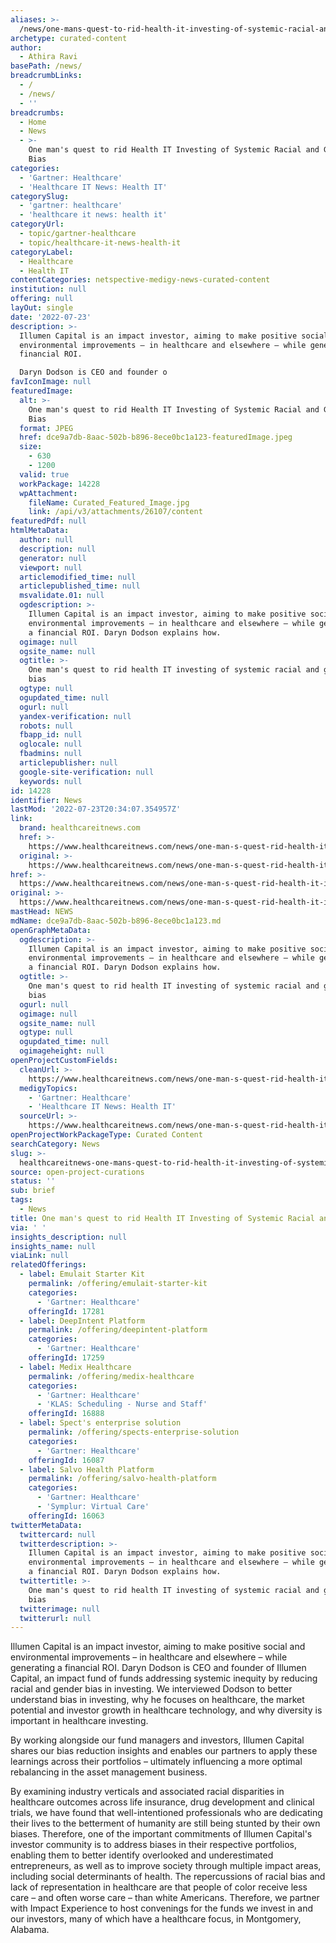 ```yaml
---
aliases: >-
  /news/one-mans-quest-to-rid-health-it-investing-of-systemic-racial-and-gender-bias
archetype: curated-content
author:
  - Athira Ravi
basePath: /news/
breadcrumbLinks:
  - /
  - /news/
  - ''
breadcrumbs:
  - Home
  - News
  - >-
    One man's quest to rid Health IT Investing of Systemic Racial and Gender
    Bias
categories:
  - 'Gartner: Healthcare'
  - 'Healthcare IT News: Health IT'
categorySlug:
  - 'gartner: healthcare'
  - 'healthcare it news: health it'
categoryUrl:
  - topic/gartner-healthcare
  - topic/healthcare-it-news-health-it
categoryLabel:
  - Healthcare
  - Health IT
contentCategories: netspective-medigy-news-curated-content
institution: null
offering: null
layOut: single
date: '2022-07-23'
description: >-
  Illumen Capital is an impact investor, aiming to make positive social and
  environmental improvements – in healthcare and elsewhere – while generating a
  financial ROI.

  Daryn Dodson is CEO and founder o
favIconImage: null
featuredImage:
  alt: >-
    One man's quest to rid Health IT Investing of Systemic Racial and Gender
    Bias
  format: JPEG
  href: dce9a7db-8aac-502b-b896-8ece0bc1a123-featuredImage.jpeg
  size:
    - 630
    - 1200
  valid: true
  workPackage: 14228
  wpAttachment:
    fileName: Curated_Featured_Image.jpg
    link: /api/v3/attachments/26107/content
featuredPdf: null
htmlMetaData:
  author: null
  description: null
  generator: null
  viewport: null
  articlemodified_time: null
  articlepublished_time: null
  msvalidate.01: null
  ogdescription: >-
    Illumen Capital is an impact investor, aiming to make positive social and
    environmental improvements – in healthcare and elsewhere – while generating
    a financial ROI. Daryn Dodson explains how.
  ogimage: null
  ogsite_name: null
  ogtitle: >-
    One man's quest to rid health IT investing of systemic racial and gender
    bias
  ogtype: null
  ogupdated_time: null
  ogurl: null
  yandex-verification: null
  robots: null
  fbapp_id: null
  oglocale: null
  fbadmins: null
  articlepublisher: null
  google-site-verification: null
  keywords: null
id: 14228
identifier: News
lastMod: '2022-07-23T20:34:07.354957Z'
link:
  brand: healthcareitnews.com
  href: >-
    https://www.healthcareitnews.com/news/one-man-s-quest-rid-health-it-investing-systemic-racial-and-gender-bias
  original: >-
    https://www.healthcareitnews.com/news/one-man-s-quest-rid-health-it-investing-systemic-racial-and-gender-bias
href: >-
  https://www.healthcareitnews.com/news/one-man-s-quest-rid-health-it-investing-systemic-racial-and-gender-bias
original: >-
  https://www.healthcareitnews.com/news/one-man-s-quest-rid-health-it-investing-systemic-racial-and-gender-bias
mastHead: NEWS
mdName: dce9a7db-8aac-502b-b896-8ece0bc1a123.md
openGraphMetaData:
  ogdescription: >-
    Illumen Capital is an impact investor, aiming to make positive social and
    environmental improvements – in healthcare and elsewhere – while generating
    a financial ROI. Daryn Dodson explains how.
  ogtitle: >-
    One man's quest to rid health IT investing of systemic racial and gender
    bias
  ogurl: null
  ogimage: null
  ogsite_name: null
  ogtype: null
  ogupdated_time: null
  ogimageheight: null
openProjectCustomFields:
  cleanUrl: >-
    https://www.healthcareitnews.com/news/one-man-s-quest-rid-health-it-investing-systemic-racial-and-gender-bias
  medigyTopics:
    - 'Gartner: Healthcare'
    - 'Healthcare IT News: Health IT'
  sourceUrl: >-
    https://www.healthcareitnews.com/news/one-man-s-quest-rid-health-it-investing-systemic-racial-and-gender-bias
openProjectWorkPackageType: Curated Content
searchCategory: News
slug: >-
  healthcareitnews-one-mans-quest-to-rid-health-it-investing-of-systemic-racial-and-gender-bias
source: open-project-curations
status: ''
sub: brief
tags:
  - News
title: One man's quest to rid Health IT Investing of Systemic Racial and Gender Bias
via: ' '
insights_description: null
insights_name: null
viaLink: null
relatedOfferings:
  - label: Emulait Starter Kit
    permalink: /offering/emulait-starter-kit
    categories:
      - 'Gartner: Healthcare'
    offeringId: 17281
  - label: DeepIntent Platform
    permalink: /offering/deepintent-platform
    categories:
      - 'Gartner: Healthcare'
    offeringId: 17259
  - label: Medix Healthcare
    permalink: /offering/medix-healthcare
    categories:
      - 'Gartner: Healthcare'
      - 'KLAS: Scheduling - Nurse and Staff'
    offeringId: 16888
  - label: Spect's enterprise solution
    permalink: /offering/spects-enterprise-solution
    categories:
      - 'Gartner: Healthcare'
    offeringId: 16087
  - label: Salvo Health Platform
    permalink: /offering/salvo-health-platform
    categories:
      - 'Gartner: Healthcare'
      - 'Symplur: Virtual Care'
    offeringId: 16063
twitterMetaData:
  twittercard: null
  twitterdescription: >-
    Illumen Capital is an impact investor, aiming to make positive social and
    environmental improvements – in healthcare and elsewhere – while generating
    a financial ROI. Daryn Dodson explains how.
  twittertitle: >-
    One man's quest to rid health IT investing of systemic racial and gender
    bias
  twitterimage: null
  twitterurl: null
---
```

<p>Illumen Capital is an impact investor, aiming to make positive social and environmental improvements – in healthcare and elsewhere – while generating a financial ROI.
Daryn Dodson is CEO and founder of Illumen Capital, an impact fund of funds addressing systemic inequity by reducing racial and gender bias in investing.
We interviewed Dodson to better understand bias in investing, why he focuses on healthcare, the market potential and investor growth in healthcare technology, and why diversity is important in healthcare investing.

By working alongside our fund managers and investors, Illumen Capital shares our bias reduction insights and enables our partners to apply these learnings across their portfolios – ultimately influencing a more optimal rebalancing in the asset management business.
</p><p>By examining industry verticals and associated racial disparities in healthcare outcomes across life insurance, drug development and clinical trials, we have found that well-intentioned professionals who are dedicating their lives to the betterment of humanity are still being stunted by their own biases.
Therefore, one of the important commitments of Illumen Capital's investor community is to address biases in their respective portfolios, enabling them to better identify overlooked and underestimated entrepreneurs, as well as to improve society through multiple impact areas, including social determinants of health.
The repercussions of racial bias and lack of representation in healthcare are that people of color receive less care – and often worse care – than white Americans.
Therefore, we partner with Impact Experience to host convenings for the funds we invest in and our investors, many of which have a healthcare focus, in Montgomery, Alabama.</p>